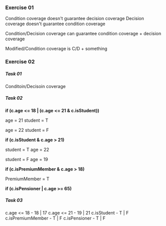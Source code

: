 ### Exercise 01

Condition coverage doesn't guarantee decision coverage
Decision coverage doesn't guarantee condition coverage

Condition/Decision coverage can guarantee condition coverage + decision coverage

Modified/Condition coverage is C/D + something

### Exercise 02

##### Task 01

Conditoin/Decisoin coverage

##### Task 02

**if (c.age <= 18 | (c.age <= 21 & c.isStudent))**

age = 21
student = T

age = 22
student = F

**if (c.isStudent & c.age > 21)**

student = T
age = 22

student = F
age = 19

**if (c.isPremiumMember & c.age > 18)**

PremiumMember = T


**if (c.isPensioner | c.age >= 65)**


##### Task 03

c.age <= 18  - 18 | 17
c.age <= 21 -  19 | 21
c.isStudent - T | F
c.isPremiumMember - T | F
c.isPensioner - T | F
